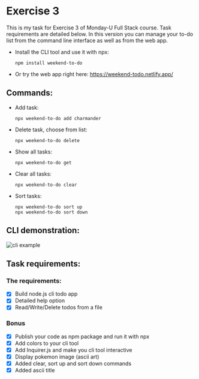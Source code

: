 # Exercise 3

This is my task for Exercise 3 of Monday-U Full Stack course. Task requirements are detailed below. In this version you can manage your to-do list from the command line interface as well as from the web app.

-  Install the CLI tool and use it with npx:

   ```
   npm install weekend-to-do
   ```

-  Or try the web app right here: https://weekend-todo.netlify.app/

## Commands:

-  Add task:

   ```
   npx weekend-to-do add charmander
   ```

-  Delete task, choose from list:

   ```
   npx weekend-to-do delete
   ```

-  Show all tasks:

   ```
   npx weekend-to-do get
   ```

-  Clear all tasks:

   ```
   npx weekend-to-do clear
   ```

-  Sort tasks:

   ```
   npx weekend-to-do sort up
   npx weekend-to-do sort down
   ```

## CLI demonstration:

![cli example](./assets/cli.gif)

## Task requirements:

### The requirements:

-  [x] Build node.js cli todo app
-  [x] Detailed help option
-  [x] Read/Write/Delete todos from a file

### Bonus

-  [x] Publish your code as npm package and run it with npx
-  [x] Add colors to your cli tool
-  [x] Add Inquirer.js and make you cli tool interactive
-  [x] Display pokemon image (ascii art)
-  [x] Added clear, sort up and sort down commands
-  [x] Added ascii title
